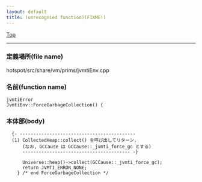 ```yaml
---
layout: default
title: (unrecognied function)(FIXME!)
---
```

[Top](../index.html)

--- 
### 定義場所(file name)
hotspot/src/share/vm/prims/jvmtiEnv.cpp

### 名前(function name)
```
jvmtiError
JvmtiEnv::ForceGarbageCollection() {
```

### 本体部(body)
```
  {- -------------------------------------------
  (1) CollectedHeap::collect() を呼び出してリターン.
      (なお, GCCause は GCCause::_jvmti_force_gc とする)
      ---------------------------------------- -}

	  Universe::heap()->collect(GCCause::_jvmti_force_gc);
	  return JVMTI_ERROR_NONE;
	} /* end ForceGarbageCollection */
	
```


